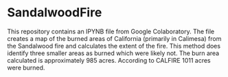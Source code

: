 # SandalwoodFire

This repository contains an IPYNB file from Google Colaboratory. The file creates a map of the burned areas of California (primarily in Calimesa) from the Sandalwood fire and calculates the extent of the fire. This method does identify three smaller areas as burned which were likely not. The burn area calculated is approximately 985 acres. According to CALFIRE 1011 acres were burned.
